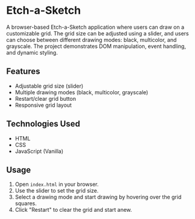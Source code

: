 # Etch-a-Sketch

A browser-based Etch-a-Sketch application where users can draw on a customizable grid. The grid size can be adjusted using a slider, and users can choose between different drawing modes: black, multicolor, and grayscale. The project demonstrates DOM manipulation, event handling, and dynamic styling.

## Features

- Adjustable grid size (slider)
- Multiple drawing modes (black, multicolor, grayscale)
- Restart/clear grid button
- Responsive grid layout

## Technologies Used

- HTML
- CSS
- JavaScript (Vanilla)

## Usage

1. Open `index.html` in your browser.
2. Use the slider to set the grid size.
3. Select a drawing mode and start drawing by hovering over the grid squares.
4. Click "Restart" to clear the grid and start anew.